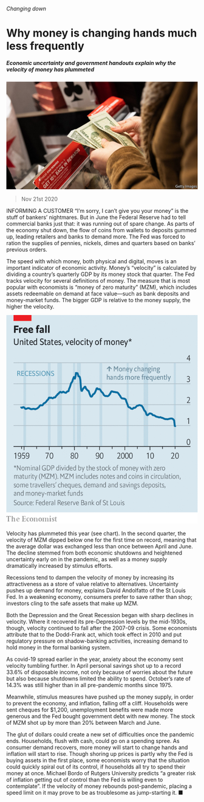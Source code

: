 ###### Changing down

# Why money is changing hands much less frequently 

##### Economic uncertainty and government handouts explain why the velocity of money has plummeted 

![image](images/20201121_FNP504.jpg) 

> Nov 21st 2020 

INFORMING A CUSTOMER “I’m sorry, I can’t give you your money” is the stuff of bankers’ nightmares. But in June the Federal Reserve had to tell commercial banks just that: it was running out of spare change. As parts of the economy shut down, the flow of coins from wallets to deposits gummed up, leading retailers and banks to demand more. The Fed was forced to ration the supplies of pennies, nickels, dimes and quarters based on banks’ previous orders.

The speed with which money, both physical and digital, moves is an important indicator of economic activity. Money’s “velocity” is calculated by dividing a country’s quarterly GDP by its money stock that quarter. The Fed tracks velocity for several definitions of money. The measure that is most popular with economists is “money of zero maturity” (MZM), which includes assets redeemable on demand at face value—such as bank deposits and money-market funds. The bigger GDP is relative to the money supply, the higher the velocity.

![image](images/20201121_FNC383.png) 


Velocity has plummeted this year (see chart). In the second quarter, the velocity of MZM dipped below one for the first time on record, meaning that the average dollar was exchanged less than once between April and June. The decline stemmed from both economic shutdowns and heightened uncertainty early on in the pandemic, as well as a money supply dramatically increased by stimulus efforts.


Recessions tend to dampen the velocity of money by increasing its attractiveness as a store of value relative to alternatives. Uncertainty pushes up demand for money, explains David Andolfatto of the St Louis Fed. In a weakening economy, consumers prefer to save rather than shop; investors cling to the safe assets that make up MZM.

Both the Depression and the Great Recession began with sharp declines in velocity. Where it recovered its pre-Depression levels by the mid-1930s, though, velocity continued to fall after the 2007-09 crisis. Some economists attribute that to the Dodd-Frank act, which took effect in 2010 and put regulatory pressure on shadow-banking activities, increasing demand to hold money in the formal banking system.

As covid-19 spread earlier in the year, anxiety about the economy sent velocity tumbling further. In April personal savings shot up to a record 33.6% of disposable income, not only because of worries about the future but also because shutdowns limited the ability to spend. October’s rate of 14.3% was still higher than in all pre-pandemic months since 1975.

Meanwhile, stimulus measures have pushed up the money supply, in order to prevent the economy, and inflation, falling off a cliff. Households were sent cheques for $1,200, unemployment benefits were made more generous and the Fed bought government debt with new money. The stock of MZM shot up by more than 20% between March and June.

The glut of dollars could create a new set of difficulties once the pandemic ends. Households, flush with cash, could go on a spending spree. As consumer demand recovers, more money will start to change hands and inflation will start to rise. Though shoring up prices is partly why the Fed is buying assets in the first place, some economists worry that the situation could quickly spiral out of its control, if households all try to spend their money at once. Michael Bordo of Rutgers University predicts “a greater risk of inflation getting out of control than the Fed is willing even to contemplate”. If the velocity of money rebounds post-pandemic, placing a speed limit on it may prove to be as troublesome as jump-starting it. ■

